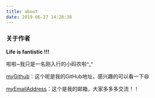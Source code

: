 ```yaml
---
title: about
date: 2019-06-27 14:28:38
---
```


### 关于作者

**Life is fantistic !!!**

啦啦~我只是一名刚入行的小码农啦\^_\^

[myGithub](https://github.com)：这个呢是我的GitHub地址，感兴趣的可以看一下:smile:

[myEmailAddress](lijunhuipy@163.com)：这个是我的邮箱，大家多多多交流！！





